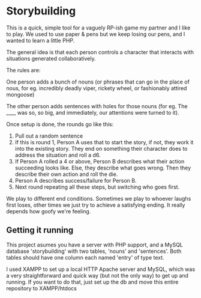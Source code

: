 # Storybuilding

This is a quick, simple tool for a vaguely RP-ish game my partner and I like to play. We used to use paper & pens but we keep losing our pens, and I wanted to learn a little PHP.

The general idea is that each person controls a character that interacts with situations generated collaboratively. 

The rules are:

One person adds a bunch of nouns (or phrases that can go in the place of nous, for eg. incredibly deadly viper, rickety wheel, or fashionably attired mongoose) 

The other person adds sentences with holes for those nouns (for eg. The ____ was so, so big, and immediately, our attentions were turned to it). 

Once setup is done, the rounds go like this: 

1. Pull out a random sentence
2. If this is round 1, Person A uses that to start the story, if not, they work it into the existing story. They end on something their character does to address the situation and roll a d6.
3. If Person A rolled a 4 or above, Person B describes what their action succeeding looks like. Else, they describe what goes wrong. Then they describe their own action and roll the die. 
4. Person A describes success/failure for Person B.
5. Next round repeating all these steps, but switching who goes first.

We play to different end conditions. Sometimes we play to whoever laughs first loses, other times we just try to achieve a satisfying ending. It really depends how goofy we're feeling.  

## Getting it running

This project asumes you have a server with PHP support, and a MySQL database 'storybuilding' with two tables, 'nouns' and 'sentences'. Both tables should have one column each named 'entry' of type text. 

I used XAMPP to set up a local HTTP Apache server and MySQL, which was a very straightforward and quick way (but not the only way) to get up and running. If you want to do that, just set up the db and move this entire repository to XAMPP/htdocs

